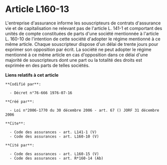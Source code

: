 # Article L160-13

L'entreprise d'assurance informe les souscripteurs de contrats d'assurance vie et de capitalisation ne relevant pas de
l'article L. 141-1 et comportant des unités de compte constituées de parts d'une société mentionnée à l'article L. 160-10 de
l'intention de cette société d'adopter le régime mentionné à ce même article. Chaque souscripteur dispose d'un délai de
trente jours pour exprimer son opposition par écrit. La société ne peut adopter le régime mentionné à ce même article en cas
d'opposition dans ce délai d'une majorité de souscripteurs dont une part ou la totalité des droits est exprimée en des parts
de telles sociétés.

**Liens relatifs à cet article**

	**Codifié par**:

	  - Décret n°76-666 1976-07-16

	**Créé par**:

	  - Loi n°2006-1770 du 30 décembre 2006 - art. 67 () JORF 31 décembre 2006

	**Cite**:

	  - Code des assurances - art. L141-1 (V)
	  - Code des assurances - art. L160-10 (V)

	**Cité par**:

	  - Code des assurances - art. L160-15 (V)
	  - Code des assurances - art. R*160-14 (Ab)

